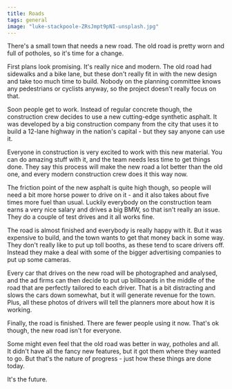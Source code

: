 ```yaml
---
title: Roads
tags: general
image: "luke-stackpoole-ZRsJmpt9pNI-unsplash.jpg"
---
```


<p class="lead">There's a small town that needs a new road. The old road is pretty worn and full of potholes, so it's time for a change.</p>

First plans look promising. It's really nice and modern. The old road had sidewalks and a bike lane, but these don't really fit in with the new design and take too much time to build. Nobody on the planning committee knows any pedestrians or cyclists anyway, so the project doesn't really focus on that.

Soon people get to work. Instead of regular concrete though, the construction crew decides to use a new cutting-edge synthetic asphalt. It was developed by a big construction company from the city that uses it to build a 12-lane highway in the nation's capital - but they say anyone can use it. 

Everyone in construction is very excited to work with this new material. You can do amazing stuff with it, and the team needs less time to get things done. They say this process will make the new road a lot better than the old one, and every modern construction crew does it this way now.

The friction point of the new asphalt is quite high though, so people will need a bit more horse power to drive on it - and it also takes about five times more fuel than usual. Luckily everybody on the construction team earns a very nice salary and drives a big BMW, so that isn't really an issue. They do a couple of test drives and it all works fine.

The road is almost finished and everybody is really happy with it. But it was expensive to build, and the town wants to get that money back in some way. They don't really like to put up toll booths, as these tend to scare drivers off. Instead they make a deal with some of the bigger advertising companies to put up some cameras. 

Every car that drives on the new road will be photographed and analysed, and the ad firms can then decide to put up billboards in the middle of the road that are perfectly tailored to each driver. That is a bit distracting and slows the cars down somewhat, but it will generate revenue for the town. Plus, all these photos of drivers will tell the planners more about how it is working.

Finally, the road is finished. 
There are fewer people using it now. That's ok though, the new road isn't for everyone. 

Some might even feel that the old road was better in way, potholes and all. It didn't have all the fancy new features, but it got them where they wanted to go. 
But that's the nature of progress - just how these things are done today.

It's the future.
